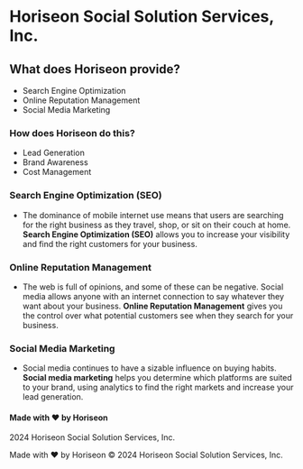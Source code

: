 # Horiseon Social Solution Services, Inc.

## What does Horiseon provide?
  - Search Engine Optimization
  - Online Reputation Management
  - Social Media Marketing

### How does Horiseon do this?
  - Lead Generation
  - Brand Awareness
  - Cost Management

### Search Engine Optimization (SEO)
* The dominance of mobile internet use means that users are searching for the right business as they travel, shop, or sit on their couch at home. **Search Engine Optimization (SEO)** allows you to increase your visibility and find the right customers for your business.

### Online Reputation Management
* The web is full of opinions, and some of these can be negative. Social media allows anyone with an internet connection to say whatever they want about your business. **Online Reputation Management** gives you the control over what potential customers see when they search for your business.

### Social Media Marketing
* Social media continues to have a sizable influence on buying habits. **Social media marketing** helps you determine which platforms are suited to your brand, using analytics to find the right markets and increase your lead generation.

#### Made with ❤️️ by Horiseon
2024 Horiseon Social Solution Services, Inc.

Made with ❤️️ by Horiseon
© 2024 Horiseon Social Solution Services, Inc.